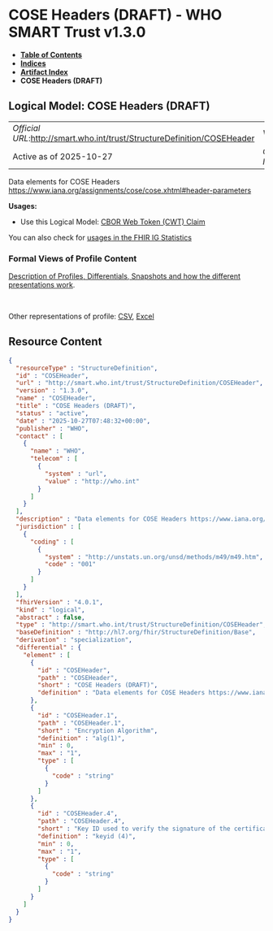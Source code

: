 # COSE Headers (DRAFT) - WHO SMART Trust v1.3.0

* [**Table of Contents**](toc.md)
* [**Indices**](indices.md)
* [**Artifact Index**](artifacts.md)
* **COSE Headers (DRAFT)**

## Logical Model: COSE Headers (DRAFT) 

| | |
| :--- | :--- |
| *Official URL*:http://smart.who.int/trust/StructureDefinition/COSEHeader | *Version*:1.3.0 |
| Active as of 2025-10-27 | *Computable Name*:COSEHeader |

 
Data elements for COSE Headers https://www.iana.org/assignments/cose/cose.xhtml#header-parameters 

**Usages:**

* Use this Logical Model: [CBOR Web Token (CWT) Claim](StructureDefinition-CWT.md)

You can also check for [usages in the FHIR IG Statistics](https://packages2.fhir.org/xig/smart.who.int.trust|current/StructureDefinition/COSEHeader)

### Formal Views of Profile Content

 [Description of Profiles, Differentials, Snapshots and how the different presentations work](http://build.fhir.org/ig/FHIR/ig-guidance/readingIgs.html#structure-definitions). 

 

Other representations of profile: [CSV](StructureDefinition-COSEHeader.csv), [Excel](StructureDefinition-COSEHeader.xlsx) 



## Resource Content

```json
{
  "resourceType" : "StructureDefinition",
  "id" : "COSEHeader",
  "url" : "http://smart.who.int/trust/StructureDefinition/COSEHeader",
  "version" : "1.3.0",
  "name" : "COSEHeader",
  "title" : "COSE Headers (DRAFT)",
  "status" : "active",
  "date" : "2025-10-27T07:48:32+00:00",
  "publisher" : "WHO",
  "contact" : [
    {
      "name" : "WHO",
      "telecom" : [
        {
          "system" : "url",
          "value" : "http://who.int"
        }
      ]
    }
  ],
  "description" : "Data elements for COSE Headers https://www.iana.org/assignments/cose/cose.xhtml#header-parameters",
  "jurisdiction" : [
    {
      "coding" : [
        {
          "system" : "http://unstats.un.org/unsd/methods/m49/m49.htm",
          "code" : "001"
        }
      ]
    }
  ],
  "fhirVersion" : "4.0.1",
  "kind" : "logical",
  "abstract" : false,
  "type" : "http://smart.who.int/trust/StructureDefinition/COSEHeader",
  "baseDefinition" : "http://hl7.org/fhir/StructureDefinition/Base",
  "derivation" : "specialization",
  "differential" : {
    "element" : [
      {
        "id" : "COSEHeader",
        "path" : "COSEHeader",
        "short" : "COSE Headers (DRAFT)",
        "definition" : "Data elements for COSE Headers https://www.iana.org/assignments/cose/cose.xhtml#header-parameters"
      },
      {
        "id" : "COSEHeader.1",
        "path" : "COSEHeader.1",
        "short" : "Encryption Algorithm",
        "definition" : "alg(1)",
        "min" : 0,
        "max" : "1",
        "type" : [
          {
            "code" : "string"
          }
        ]
      },
      {
        "id" : "COSEHeader.4",
        "path" : "COSEHeader.4",
        "short" : "Key ID used to verify the signature of the certificate",
        "definition" : "keyid (4)",
        "min" : 0,
        "max" : "1",
        "type" : [
          {
            "code" : "string"
          }
        ]
      }
    ]
  }
}

```
